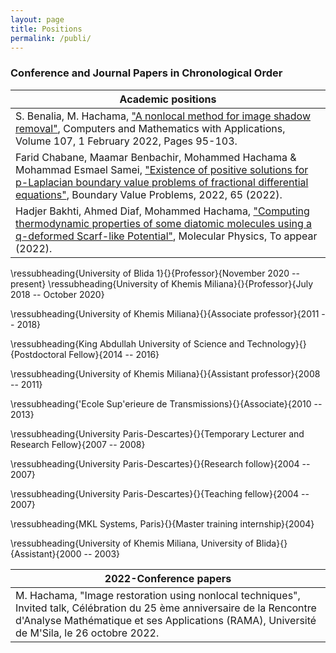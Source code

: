 ```yaml
---
layout: page
title: Positions
permalink: /publi/
---
```



### Conference and Journal Papers in Chronological Order

|Academic positions| 
|----|
|S. Benalia, M. Hachama, ["A nonlocal method for image shadow removal"](https://www.sciencedirect.com/science/article/abs/pii/S0898122121004636?dgcid=author), Computers and Mathematics with Applications, Volume 107, 1 February 2022, Pages 95-103.
|Farid Chabane, Maamar Benbachir, Mohammed Hachama & Mohammad Esmael Samei, ["Existence of positive solutions for p-Laplacian boundary value problems of fractional differential equations"](https://boundaryvalueproblems.springeropen.com/articles/10.1186/s13661-022-01645-7), Boundary Value Problems, 2022, 65 (2022).
| Hadjer Bakhti, Ahmed Diaf, Mohammed Hachama, ["Computing thermodynamic properties of some diatomic molecules using a q-deformed Scarf-like Potential"](https://www.tandfonline.com/toc/tmph20/current), Molecular Physics, To appear (2022).


\ressubheading{University of Blida 1}{}{Professor}{November 2020 -- present}
\ressubheading{University of Khemis Miliana}{}{Professor}{July 2018 -- October 2020}

\ressubheading{University of Khemis Miliana}{}{Associate professor}{2011 -- 2018}

\ressubheading{King Abdullah University of Science and Technology}{}{Postdoctoral Fellow}{2014 -- 2016}

\ressubheading{University of Khemis Miliana}{}{Assistant professor}{2008 -- 2011}

\ressubheading{\'Ecole Sup\'erieure de Transmissions}{}{Associate}{2010 -- 2013}

\ressubheading{University Paris-Descartes}{}{Temporary Lecturer and Research Fellow}{2007 -- 2008}

\ressubheading{University Paris-Descartes}{}{Research follow}{2004 -- 2007}

\ressubheading{University Paris-Descartes}{}{Teaching fellow}{2004 -- 2007}

\ressubheading{MKL Systems, Paris}{}{Master training internship}{2004}

\ressubheading{University of Khemis Miliana, University of Blida}{}{Assistant}{2000 -- 2003}

|2022-Conference papers| 
|----|
|M. Hachama, "Image restoration using nonlocal techniques", Invited talk, Célébration du 25 ème anniversaire de la Rencontre d'Analyse Mathématique et ses Applications (RAMA), Université de M'Sila, le 26 octobre 2022.
